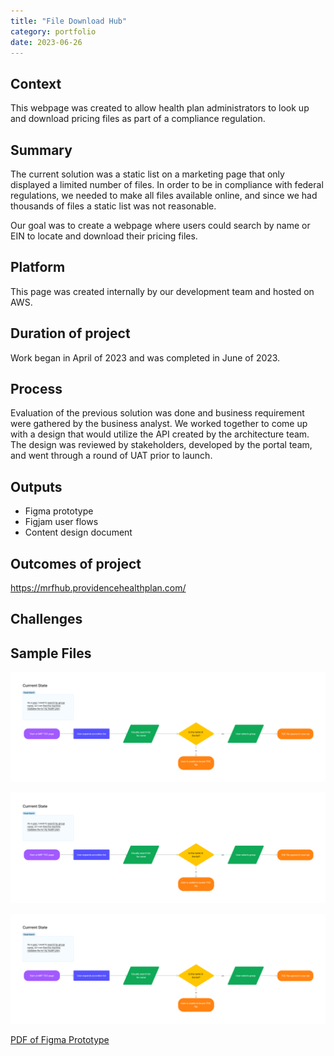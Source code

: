 ```yaml
---
title: "File Download Hub"
category: portfolio
date: 2023-06-26
---
```


## Context

This webpage was created to allow health plan administrators to look up and download pricing files as part of a compliance regulation.

## Summary

The current solution was a static list on a marketing page that only displayed a limited number of files. In order to be in compliance with federal regulations, we needed to make all files available online, and since we had thousands of files a static list was not reasonable.

Our goal was to create a webpage where users could search by name or EIN to locate and download their pricing files.


## Platform

This page was created internally by our development team and hosted on AWS.

## Duration of project

Work began in April of 2023 and was completed in June of 2023.

## Process

Evaluation of the previous solution was done and business requirement were gathered by the business analyst. We worked together to come up with a design that would utilize the API created by the architecture team. The design was reviewed by stakeholders, developed by the portal team, and went through a round of UAT prior to launch.

## Outputs

- Figma prototype
- Figjam user flows
- Content design document

## Outcomes of project

<https://mrfhub.providencehealthplan.com/>


## Challenges


## Sample Files

![User flow Current State](/assets/img/file-hub-userflow-current-state.png)

![User flow Future State Group Name](/assets/img/file-hub-userflow-current-state.png)

![User flow Future State EIN](/assets/img/file-hub-userflow-current-state.png)

[PDF of Figma Prototype](/assets/img/file-hub-figma.pdf)